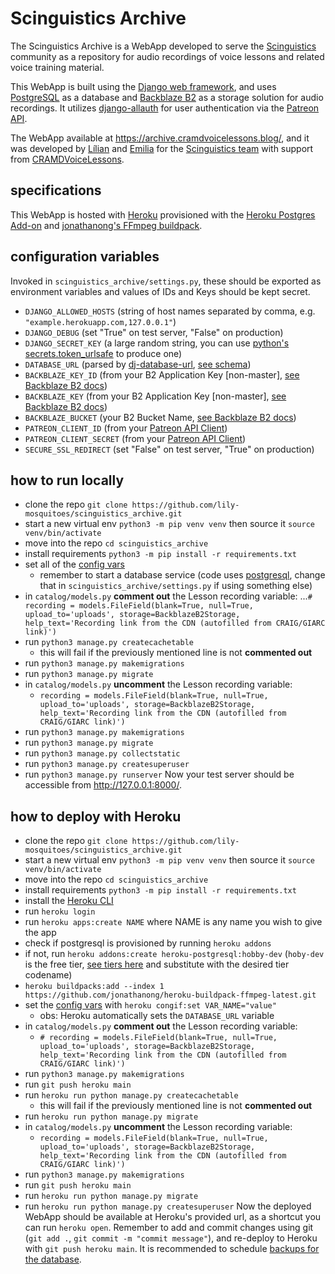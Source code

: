 # Scinguistics Archive

The Scinguistics Archive is a WebApp developed to serve the [Scinguistics](https://cramdvoicelessons.blog/) community as a repository for audio recordings of voice lessons and related voice training material.

This WebApp is built using the [Django web framework](https://www.djangoproject.com/), and uses [PostgreSQL](https://www.postgresql.org/) as a database and [Backblaze B2](https://www.backblaze.com/b2/cloud-storage.html) as a storage solution for audio recordings. It utilizes [django-allauth](https://www.intenct.nl/projects/django-allauth/) for user authentication via the [Patreon API](https://docs.patreon.com/#introduction).

The WebApp available at https://archive.cramdvoicelessons.blog/, and it was developed by [Lílian](https://github.com/lily-mosquitoes) and [Emilia](https://github.com/EmiliaBlasten) for the [Scinguistics team](https://cramdvoicelessons.blog/) with support from [CRAMDVoiceLessons](https://www.patreon.com/CRAMDvoicelessons).

## specifications

This WebApp is hosted with [Heroku](https://www.heroku.com/about) provisioned with the [Heroku Postgres Add-on](https://elements.heroku.com/addons/heroku-postgresql) and [jonathanong's FFmpeg buildpack](https://elements.heroku.com/buildpacks/jonathanong/heroku-buildpack-ffmpeg-latest).

## configuration variables

Invoked in `scinguistics_archive/settings.py`, these should be exported as environment variables and values of IDs and Keys should be kept secret.
- `DJANGO_ALLOWED_HOSTS` (string of host names separated by comma, e.g. `"example.herokuapp.com,127.0.0.1"`)
- `DJANGO_DEBUG` (set "True" on test server, "False" on production)
- `DJANGO_SECRET_KEY` (a large random string, you can use [python's secrets.token_urlsafe](https://docs.python.org/3/library/secrets.html#secrets.token_urlsafe) to produce one)
- `DATABASE_URL` (parsed by [dj-database-url](https://github.com/kennethreitz/dj-database-url), [see schema](https://github.com/kennethreitz/dj-database-url#url-schema))
- `BACKBLAZE_KEY_ID` (from your B2 Application Key [non-master], [see Backblaze B2 docs](https://www.backblaze.com/b2/docs/application_keys.html))
- `BACKBLAZE_KEY` (from your B2 Application Key [non-master], [see Backblaze B2 docs](https://www.backblaze.com/b2/docs/application_keys.html))
- `BACKBLAZE_BUCKET` (your B2 Bucket Name, [see Backblaze B2 docs](https://www.backblaze.com/b2/docs/buckets.html))
- `PATREON_CLIENT_ID` (from your [Patreon API Client](https://www.patreon.com/portal/registration/register-clients))
- `PATREON_CLIENT_SECRET` (from your [Patreon API Client](https://www.patreon.com/portal/registration/register-clients))
- `SECURE_SSL_REDIRECT` (set "False" on test server, "True" on production)

## how to run locally

- clone the repo `git clone https://github.com/lily-mosquitoes/scinguistics_archive.git`
- start a new virtual env `python3 -m pip venv venv` then source it `source venv/bin/activate`
- move into the repo `cd scinguistics_archive`
- install requirements `python3 -m pip install -r requirements.txt`
- set all of the [config vars](#configuration-variables)
    - remember to start a database service (code uses [postgresql](https://www.digitalocean.com/community/tutorials/how-to-install-and-use-postgresql-on-ubuntu-20-04), change that in `scinguistics_archive/settings.py` if using something else)
- in `catalog/models.py` **comment out** the Lesson recording variable:
...`# recording = models.FileField(blank=True, null=True, upload_to='uploads', storage=BackblazeB2Storage, help_text='Recording link from the CDN (autofilled from CRAIG/GIARC link)')`
- run `python3 manage.py createcachetable`
    - this will fail if the previously mentioned line is not **commented out**
- run `python3 manage.py makemigrations`
- run `python3 manage.py migrate`
- in `catalog/models.py` **uncomment** the Lesson recording variable:
    - `recording = models.FileField(blank=True, null=True, upload_to='uploads', storage=BackblazeB2Storage, help_text='Recording link from the CDN (autofilled from CRAIG/GIARC link)')`
- run `python3 manage.py makemigrations`
- run `python3 manage.py migrate`
- run `python3 manage.py collectstatic`
- run `python3 manage.py createsuperuser`
- run `python3 manage.py runserver`
Now your test server should be accessible from http://127.0.0.1:8000/.

## how to deploy with Heroku

- clone the repo `git clone https://github.com/lily-mosquitoes/scinguistics_archive.git`
- start a new virtual env `python3 -m pip venv venv` then source it `source venv/bin/activate`
- move into the repo `cd scinguistics_archive`
- install requirements `python3 -m pip install -r requirements.txt`
- install the [Heroku CLI](https://devcenter.heroku.com/articles/getting-started-with-python#set-up)
- run `heroku login`
- run `heroku apps:create NAME` where NAME is any name you wish to give the app
- check if postgresql is provisioned by running `heroku addons`
- if not, run `heroku addons:create heroku-postgresql:hobby-dev` (`hoby-dev` is the free tier, [see tiers here](https://elements.heroku.com/addons/heroku-postgresql) and substitute with the desired tier codename)
- `heroku buildpacks:add --index 1 https://github.com/jonathanong/heroku-buildpack-ffmpeg-latest.git`
- set the [config vars](#configuration-variables) with `heroku congif:set VAR_NAME="value"`
    - obs: Heroku automatically sets the `DATABASE_URL` variable
- in `catalog/models.py` **comment out** the Lesson recording variable:
    - `# recording = models.FileField(blank=True, null=True, upload_to='uploads', storage=BackblazeB2Storage, help_text='Recording link from the CDN (autofilled from CRAIG/GIARC link)')`
- run `python3 manage.py makemigrations`
- run `git push heroku main`
- run `heroku run python manage.py createcachetable`
    - this will fail if the previously mentioned line is not **commented out**
- run `heroku run python manage.py migrate`
- in `catalog/models.py` **uncomment** the Lesson recording variable:
    - `recording = models.FileField(blank=True, null=True, upload_to='uploads', storage=BackblazeB2Storage, help_text='Recording link from the CDN (autofilled from CRAIG/GIARC link)')`
- run `python3 manage.py makemigrations`
- run `git push heroku main`
- run `heroku run python manage.py migrate`
- run `heroku run python manage.py createsuperuser`
Now the deployed WebApp should be available at Heroku's provided url, as a shortcut you can run `heroku open`.
Remember to add and commit changes using git (`git add .`, `git commit -m "commit message"`), and re-deploy to Heroku with `git push heroku main`.
It is recommended to schedule [backups for the database](https://devcenter.heroku.com/articles/heroku-postgres-backups).
